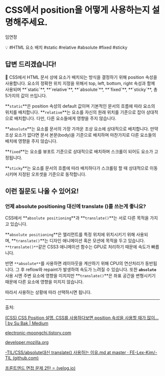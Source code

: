 # CSS에서 position을 어떻게 사용하는지 설명해주세요.

임연정

💡 #HTML 요소 배치 #static #relative #absolute #fixed #sticky

## **답변 드리겠습니다!**

<aside>
📌 CSS에서 HTML 문서 상에 요소가 배치되는 방식을 결정하기 위해 position 속성을 사용합니다. 요소의 정확한 위치 지정을 위해서 top, left, bottom, right 속성과 함께 사용되며 **`static`**, **`relative`**, **`absolute`**, **`fixed`**, **`sticky`**, 총 5가지의 값이 쓰입니다.

</aside>

  **`static`**은 position 속성의 default 값이며 기본적인 문서의 흐름에 따라 요소의 위치를 배치합니다. **`relative`**는 요소를 자신의 원래 위치를 기준으로 잡아 상대적으로 배치합니다. 다만, 다른 요소들에게 영향을 주지 않습니다.

  **`absolute`**는 요소를 문서의 가장 가까운 조상 요소에 상대적으로 배치합니다. 만약 조상 요소가 없다면 문서 본문(body)을 기준으로 배치하며 마찬가지로 다른 요소들의 배치에 영향을 주지 않습니다.

  **`fixed`**는 요소를 뷰포트 기준으로 상대적으로 배치하며 스크롤이 되어도 요소가 고정됩니다.

  **`sticky`**는 요소를 문서의 흐름에 따라 배치하다가 스크롤링 할 때 상대적으로 이동시키며 지정된 오프셋을 기준으로 동작합니다.

## **이런 질문도 나올 수 있어요!**

### 언제 absolute positioning 대신에 translate ()를 쓰는게 좋나요?

  CSS에서 **`absolute positioning`**과 **`translate()`**는 서로 다른 목적을 가지고 있습니다.

  **`absolute positioning`**은 엘리먼트를 특정 위치에 위치시키기 위해 사용되며, **`translate()`**는 디자인 애니메이션 혹은 모션에 목적을 두고 있습니다. `**translate()**`같은 CSS3 애니메이션 함수는 GPU로 처리하기 때문에 속도가 빠릅니다.

  반면 `**absolute**`를 사용하면 레이아웃을 계산하기 위해 CPU의 연산처리가 동반됩니다. 그 후 reflow와 repaint가 발생하여 속도가 느려질 수 있습니다. 또한 **`absolute`** 사용 시엔 주변 요소에 영향을 미치지만 **`translate()`**은 좌표 공간을 변형시키기 때문에 다른 요소에 영향을 미치지 않습니다.

  따라서 사용하는 상황에 따라 선택하시면 됩니다.

---

출처: 

[(CSS) CSS Position 설명. CSS를 사용하다보면 position 속성을 사용할 때가 많이… | by Su Bak | Medium](https://medium.com/@su_bak/css-css-position-%EC%84%A4%EB%AA%85-f2c0a0b26556)

[electronic-moongchi.tistory.com](https://electronic-moongchi.tistory.com/26)

[developer.mozilla.org](https://developer.mozilla.org/ko/docs/Web/CSS/position)

[-TIL/CSS/absolute대신 translate() 사용하는 이유.md at master · FE-Lex-Kim/-TIL (github.com)](https://github.com/FE-Lex-Kim/-TIL/blob/master/CSS/absolute%EB%8C%80%EC%8B%A0%C2%A0translate()%20%EC%82%AC%EC%9A%A9%ED%95%98%EB%8A%94%20%EC%9D%B4%EC%9C%A0.md)

[프론트엔드 면접 문제 2탄 ⭐️ (velog.io)](https://velog.io/@cjy0029/%ED%94%84%EB%A1%A0%ED%8A%B8%EC%97%94%EB%93%9C-%EB%A9%B4%EC%A0%91-%EB%AC%B8%EC%A0%9C-2%ED%83%84-giv1twbt)